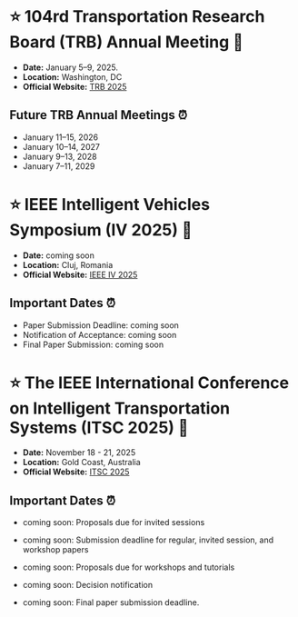 # :star: 104rd Transportation Research Board (TRB) Annual Meeting 🚗

- **Date:**  January 5–9, 2025. 
- **Location:** Washington, DC
- **Official Website:** [TRB 2025](https://www.trb.org/AnnualMeeting/FutureDates.aspx)

## Future TRB Annual Meetings ⏰

- January 11–15, 2026
- January 10–14, 2027
- January 9–13, 2028
- January 7–11, 2029




# :star: IEEE Intelligent Vehicles Symposium (IV 2025) 🚗

- **Date:** coming soon
- **Location:** Cluj, Romania
- **Official Website:** [IEEE IV 2025](https://ieee-itsc.org/2025/)

## Important Dates ⏰

- Paper Submission Deadline: coming soon
- Notification of Acceptance: coming soon
- Final Paper Submission: coming soon


 # :star: The IEEE International Conference on Intelligent Transportation Systems (ITSC 2025) 🚗

- **Date:**  November 18 - 21, 2025
- **Location:**   Gold Coast, Australia
- **Official Website:** [ITSC 2025](https://ieee-iv.org/2025/)

## Important Dates ⏰

- coming soon: Proposals due for invited sessions
  
- coming soon: Submission deadline for regular, invited session, and workshop papers
  
- coming soon: Proposals due for workshops and tutorials
  
- coming soon: Decision notification
  
- coming soon: Final paper submission deadline.





